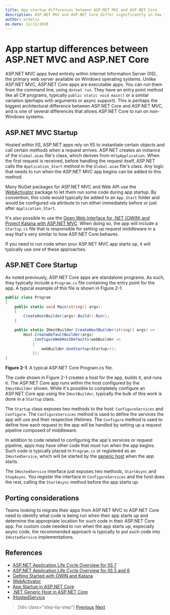 ```yaml
---
title: App startup differences between ASP.NET MVC and ASP.NET Core
description: ASP.NET MVC and ASP.NET Core differ significantly in how the apps start up. Learn the important differences and how to migrate from ASP.NET MVC to ASP.NET Core.
author: ardalis
ms.date: 11/13/2020
---
```


# App startup differences between ASP.NET MVC and ASP.NET Core

ASP.NET MVC apps lived entirely within Internet Information Server (IIS), the primary web server available on Windows operating systems. Unlike ASP.NET MVC, ASP.NET Core apps are executable apps. You can run them from the command line, using `dotnet run`. They have an entry point method like all C# programs, typically `public static void main()` or a similar variation (perhaps with arguments or async support). This is perhaps the biggest architectural difference between ASP.NET Core and ASP.NET MVC, and is one of several differences that allows ASP.NET Core to run on non-Windows systems.

## ASP.NET MVC Startup

Hosted within IIS, ASP.NET apps rely on IIS to instantiate certain objects and call certain methods when a request arrives. ASP.NET creates an instance of the `Global.asax` file's class, which derives from `HttpApplication`. When the first request is received, before handling the request itself, ASP.NET calls the `Application_Start` method in the `Global.asax` file's class. Any logic that needs to run when the ASP.NET MVC app begins can be added to this method.

Many NuGet packages for ASP.NET MVC and Web API use the [WebActivator](https://github.com/davidebbo/WebActivator) package to let them run some code during app startup. By convention, this code would typically be added to an `App_Start` folder and would be configured via attribute to run either immediately before or just after `Application_Start`.

It's also possible to use the [Open Web Interface for .NET (OWIN) and Project Katana with ASP.NET MVC](https://docs.microsoft.com/aspnet/aspnet/overview/owin-and-katana/getting-started-with-owin-and-katana). When doing so, the app will include a `Startup.cs` file that is responsible for setting up request middleware in a way that's very similar to how ASP.NET Core behaves.

If you need to run code when your ASP.NET MVC app starts up, it will typically use one of these approaches.

## ASP.NET Core Startup

As noted previously, ASP.NET Core apps are standalone programs. As such, they typically include a `Program.cs` file containing the entry point for the app. A typical example of this file is shown in Figure 2-1.

```csharp
public class Program
{
    public static void Main(string[] args)
    {
        CreateHostBuilder(args).Build().Run();
    }

    public static IHostBuilder CreateHostBuilder(string[] args) =>
        Host.CreateDefaultBuilder(args)
            .ConfigureWebHostDefaults(webBuilder =>
            {
                webBuilder.UseStartup<Startup>();
            });
}
```

**Figure 2-1**. A typical ASP.NET Core Program.cs file.

The code shown in Figure 2-1 creates a *host* for the app, builds it, and runs it. The ASP.NET Core app runs within the host configured by the `IHostBuilder` shown. While it's possible to completely configure an ASP.NET Core app using the `IHostBuilder`, typically the bulk of this work is done in a `Startup` class.

The `Startup` class exposes two methods to the host: `ConfigureServices` and `Configure`. The `ConfigureServices` method is used to define the services the app will use and their respective lifetimes. The `Configure` method is used to define how each request to the app will be handled by setting up a request pipeline composed of middleware.

In addition to code related to configuring the app's services or request pipeline, apps may have other code that must run when the app begins. Such code is typically placed in `Program.cs` or registered as an `IHostedService`, which will be started by the [generic host](https://docs.microsoft.com/aspnet/core/fundamentals/host/generic-host?view=aspnetcore-3.1) when the app starts.

The `IHostedService` interface just exposes two methods, `StartAsync` and `StopAsync`. You register the interface in `ConfigureServices` and the host does the rest, calling the `StartAsync` method before the app starts up.

## Porting considerations

Teams looking to migrate their apps from ASP.NET MVC to ASP.NET Core need to identify what code is being run when their app starts up and determine the appropriate location for such code in their ASP.NET Core app. For custom code needed to run when the app starts up, especially async code, the recommended approach is typically to put such code into `IHostedService` implementations.

## References

- [ASP.NET Application Life Cycle Overview for IIS 7](https://docs.microsoft.com/previous-versions/aspnet/bb470252(v=vs.100))
- [ASP.NET Application Life Cycle Overview for IIS 5 and 6](https://docs.microsoft.com/previous-versions/aspnet/ms178473(v=vs.100))
- [Getting Started with OWIN and Katana](https://docs.microsoft.com/aspnet/aspnet/overview/owin-and-katana/getting-started-with-owin-and-katana)
- [WebActivator](https://github.com/davidebbo/WebActivator)
- [App Startup in ASP.NET Core](https://docs.microsoft.com/aspnet/core/fundamentals/startup?view=aspnetcore-3.1)
- [.NET Generic Host in ASP.NET Core](https://docs.microsoft.com/aspnet/core/fundamentals/host/generic-host?view=aspnetcore-3.1)
- [IHostedService](https://docs.microsoft.com/dotnet/architecture/microservices/multi-container-microservice-net-applications/background-tasks-with-ihostedservice)

>[!div class="step-by-step"]
>[Previous](architectural-differences.md)
>[Next](hosting-differences.md)

